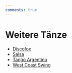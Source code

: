 ```yaml
---
comments: true
---
```

# Weitere Tänze

- [Discofox](Discofox/index.md)
- [Salsa](Salsa/index.md)
- [Tango Argentino](Tango%20Argentino/index.md)
- [West Coast Swing](West%20Coast%20Swing/index.md)

